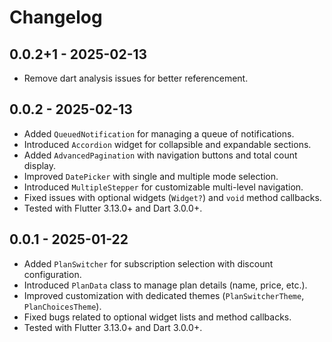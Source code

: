 # Changelog

## 0.0.2+1 - 2025-02-13

- Remove dart analysis issues for better referencement.

## 0.0.2 - 2025-02-13

- Added `QueuedNotification` for managing a queue of notifications.
- Introduced `Accordion` widget for collapsible and expandable sections.
- Added `AdvancedPagination` with navigation buttons and total count display.
- Improved `DatePicker` with single and multiple mode selection.
- Introduced `MultipleStepper` for customizable multi-level navigation.
- Fixed issues with optional widgets (`Widget?`) and `void` method callbacks.
- Tested with Flutter 3.13.0+ and Dart 3.0.0+.

## 0.0.1 - 2025-01-22

- Added `PlanSwitcher` for subscription selection with discount configuration.
- Introduced `PlanData` class to manage plan details (name, price, etc.).
- Improved customization with dedicated themes (`PlanSwitcherTheme`, `PlanChoicesTheme`).
- Fixed bugs related to optional widget lists and method callbacks.
- Tested with Flutter 3.13.0+ and Dart 3.0.0+.